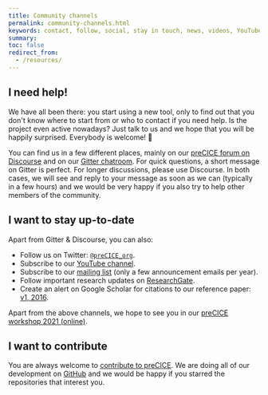 ```yaml
---
title: Community channels
permalink: community-channels.html
keywords: contact, follow, social, stay in touch, news, videos, YouTube, Gitter, newsletter, newsfeed, mailing list, twitter
summary:
toc: false
redirect_from:
  - /resources/
---
```


<!-- markdownlint-disable-file MD026 -->
## I need help!

We have all been there: you start using a new tool, only to find out that you don't know where to start from or who to contact if you need help. Is the project even active nowadays? Just talk to us and we hope that you will be happily surprised. Everybody is welcome! 🤗

You can find us in a few different places, mainly on our [preCICE forum on Discourse](https://precice.discourse.group/) and on our [Gitter chatroom](https://gitter.im/precice/Lobby). For quick questions, a short message on Gitter is perfect. For longer discussions, please use Discourse. In both cases, we will see and reply to your message as soon as we can (typically in a few hours) and we would be very happy if you also try to help other members of the community.

## I want to stay up-to-date

Apart from Gitter & Discourse, you can also:

- Follow us on Twitter: [`@preCICE_org`](https://twitter.com/preCICE_org).
- Subscribe to our [YouTube channel](https://www.youtube.com/c/preCICECoupling/).
- Subscribe to our [mailing list](https://mailman.informatik.uni-stuttgart.de/mailman/listinfo/precice) (only a few announcement emails per year).
- Follow important research updates on [ResearchGate](https://www.researchgate.net/project/preCICE).
- Create an alert on Google Scholar for citations to our reference paper: [v1, 2016](https://scholar.google.de/scholar?cites=5053469347483527186&as_sdt=2005&sciodt=0,5&hl=en).

Apart from the above channels, we hope to see you in our [preCICE workshop 2021 (online)](https://www.precice.org/precice-workshop-2021.html).

## I want to contribute

You are always welcome to [contribute to preCICE](community-contribute-to-precice.html). We are doing all of our development on [GitHub](https://github.com/precice/) and we would be happy if you starred the repositories that interest you.
